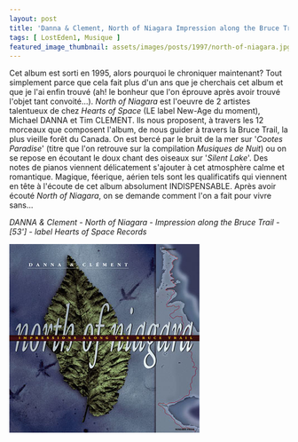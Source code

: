 ```yaml
---
layout: post
title: 'Danna & Clement, North of Niagara Impression along the Bruce Trail'
tags: [ LostEden1, Musique ]
featured_image_thumbnail: assets/images/posts/1997/north-of-niagara.jpg
---
```


Cet album est sorti en 1995, alors pourquoi le chroniquer maintenant? Tout simplement parce que cela fait plus d'un ans que je cherchais cet album et que je l'ai enfin trouvé (ah! le bonheur que l'on éprouve après avoir trouvé l'objet tant convoité...). *North of Niagara* est l'oeuvre de 2 artistes talentueux de chez *Hearts of Space* (LE label New-Age du moment), Michael DANNA et Tim CLEMENT. Ils nous proposent, à travers les 12 morceaux que composent l'album, de nous guider à travers la Bruce Trail, la plus vieille forêt du Canada. On est bercé par le bruit de la mer sur '*Cootes Paradise*' (titre que l'on retrouve sur la compilation *Musiques de Nuit*) ou on se repose en écoutant le doux chant des oiseaux sur '*Silent Lake*'. Des notes de pianos viennent délicatement s'ajouter à cet atmosphère calme et romantique. Magique, féerique, aérien tels sont les qualificatifs qui viennent en tête à l'écoute de cet album absolument INDISPENSABLE. Après avoir écouté *North of Niagara*, on se demande comment l'on a fait pour vivre sans...

*DANNA & Clement - North of Niagara - Impression along the Bruce Trail - [53'] - label Hearts of Space Records*

![Danna & Clement, North of Niagara Impression along the Bruce Trail](assets/images/posts/1997/north-of-niagara.jpg) 